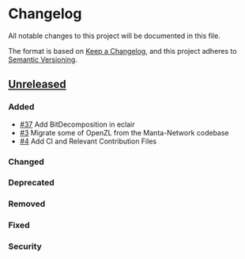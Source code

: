 # Changelog
All notable changes to this project will be documented in this file.

The format is based on [Keep a Changelog](https://keepachangelog.com/en/1.0.0/), and this project adheres to [Semantic Versioning](https://semver.org/spec/v2.0.0.html).

## [Unreleased]
### Added
- [\#37](https://github.com/openzklib/openzl/pull/37) Add BitDecomposition in eclair
- [\#3](https://github.com/openzklib/openzl/pull/3) Migrate some of OpenZL from the Manta-Network codebase
- [\#4](https://github.com/openzklib/openzl/pull/4) Add CI and Relevant Contribution Files

### Changed

### Deprecated

### Removed

### Fixed

### Security

[Unreleased]: https://github.com/openzklib/openzl/compare/v0.0.0...HEAD
